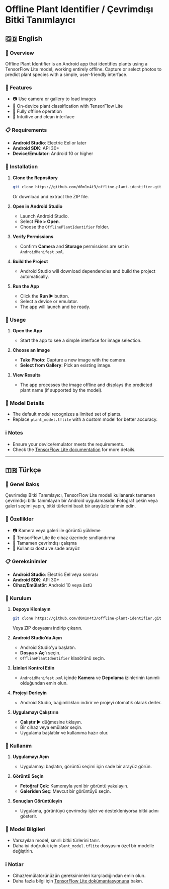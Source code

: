 # Offline Plant Identifier / Çevrimdışı Bitki Tanımlayıcı

## 🇬🇧 English

### 🌿 Overview
Offline Plant Identifier is an Android app that identifies plants using a TensorFlow Lite model, working entirely offline. Capture or select photos to predict plant species with a simple, user-friendly interface.

### 🚀 Features
- 📷 Use camera or gallery to load images
- 🤖 On-device plant classification with TensorFlow Lite
- 📡 Fully offline operation
- 🧠 Intuitive and clean interface

### 📋 Requirements
- **Android Studio**: Electric Eel or later
- **Android SDK**: API 30+
- **Device/Emulator**: Android 10 or higher

### 🔧 Installation
1. **Clone the Repository**
   ```bash
   git clone https://github.com/d0m1n4t3/offline-plant-identifier.git
   ```
   Or download and extract the ZIP file.

2. **Open in Android Studio**
   - Launch Android Studio.
   - Select **File > Open**.
   - Choose the `OfflinePlantIdentifier` folder.

3. **Verify Permissions**
   - Confirm **Camera** and **Storage** permissions are set in `AndroidManifest.xml`.

4. **Build the Project**
   - Android Studio will download dependencies and build the project automatically.

5. **Run the App**
   - Click the **Run ▶️** button.
   - Select a device or emulator.
   - The app will launch and be ready.

### 📸 Usage
1. **Open the App**
   - Start the app to see a simple interface for image selection.

2. **Choose an Image**
   - **Take Photo**: Capture a new image with the camera.
   - **Select from Gallery**: Pick an existing image.

3. **View Results**
   - The app processes the image offline and displays the predicted plant name (if supported by the model).

### 🧠 Model Details
- The default model recognizes a limited set of plants.
- Replace `plant_model.tflite` with a custom model for better accuracy.

### ℹ️ Notes
- Ensure your device/emulator meets the requirements.
- Check the [TensorFlow Lite documentation](https://www.tensorflow.org/lite) for more details.

---

## 🇹🇷 Türkçe

### 🌿 Genel Bakış
Çevrimdışı Bitki Tanımlayıcı, TensorFlow Lite modeli kullanarak tamamen çevrimdışı bitki tanımlayan bir Android uygulamasıdır. Fotoğraf çekin veya galeri seçimi yapın, bitki türlerini basit bir arayüzle tahmin edin.

### 🚀 Özellikler
- 📷 Kamera veya galeri ile görüntü yükleme
- 🤖 TensorFlow Lite ile cihaz üzerinde sınıflandırma
- 📡 Tamamen çevrimdışı çalışma
- 🧠 Kullanıcı dostu ve sade arayüz

### 📋 Gereksinimler
- **Android Studio**: Electric Eel veya sonrası
- **Android SDK**: API 30+
- **Cihaz/Emülatör**: Android 10 veya üstü

### 🔧 Kurulum
1. **Depoyu Klonlayın**
   ```bash
   git clone https://github.com/d0m1n4t3/offline-plant-identifier.git
   ```
   Veya ZIP dosyasını indirip çıkarın.

2. **Android Studio’da Açın**
   - Android Studio’yu başlatın.
   - **Dosya > Aç**’ı seçin.
   - `OfflinePlantIdentifier` klasörünü seçin.

3. **İzinleri Kontrol Edin**
   - `AndroidManifest.xml` içinde **Kamera** ve **Depolama** izinlerinin tanımlı olduğundan emin olun.

4. **Projeyi Derleyin**
   - Android Studio, bağımlılıkları indirir ve projeyi otomatik olarak derler.

5. **Uygulamayı Çalıştırın**
   - **Çalıştır ▶️** düğmesine tıklayın.
   - Bir cihaz veya emülatör seçin.
   - Uygulama başlatılır ve kullanıma hazır olur.

### 📸 Kullanım
1. **Uygulamayı Açın**
   - Uygulamayı başlatın, görüntü seçimi için sade bir arayüz görün.

2. **Görüntü Seçin**
   - **Fotoğraf Çek**: Kamerayla yeni bir görüntü yakalayın.
   - **Galeriden Seç**: Mevcut bir görüntüyü seçin.

3. **Sonuçları Görüntüleyin**
   - Uygulama, görüntüyü çevrimdışı işler ve destekleniyorsa bitki adını gösterir.

### 🧠 Model Bilgileri
- Varsayılan model, sınırlı bitki türlerini tanır.
- Daha iyi doğruluk için `plant_model.tflite` dosyasını özel bir modelle değiştirin.

### ℹ️ Notlar
- Cihaz/emülatörünüzün gereksinimleri karşıladığından emin olun.
- Daha fazla bilgi için [TensorFlow Lite dokümantasyonuna](https://www.tensorflow.org/lite) bakın.
